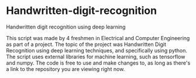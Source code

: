 # Handwritten-digit-recognition
Handwritten digit recognition using deep learning

This script was made by 4 freshmen in Electrical and Computer Engineering as part of a project.
The topic of the project was Handwritten Digit Recognition using deep learning techniques, and specifically using python.
The script uses external libraries for machine learning, such as tensorflow and numpy.
The code is free to use and make changes to, as long as there's a link to the repository you are viewing right now.
